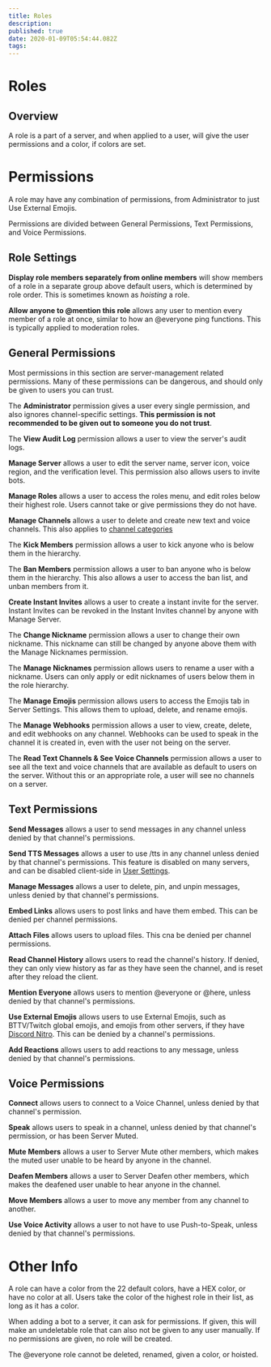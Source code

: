 ```yaml
---
title: Roles
description: 
published: true
date: 2020-01-09T05:54:44.082Z
tags: 
---
```


# Roles 

## Overview
A role is a part of a server, and when applied to a user, will give the user permissions and a color, if colors are set. 

# Permissions
A role may have any combination of permissions, from Administrator to just Use External Emojis.

Permissions are divided between General Permissions, Text Permissions, and Voice Permissions.

## Role Settings

**Display role members separately from online members** will show members of a role in a separate group above default users, which is determined by role order. This is sometimes known as *hoisting* a role.

**Allow anyone to @mention this role** allows any user to mention every member of a role at once, similar to how an @everyone ping functions. This is typically applied to moderation roles.

## General Permissions

Most permissions in this section are server-management related permissions. Many of these permissions can be dangerous, and should only be given to users you can trust.

The **Administrator** permission gives a user every single permission, and also ignores channel-specific settings. **This permission is not recommended to be given out to someone you do not trust**.

The **View Audit Log** permission allows a user to view the server's audit logs.

**Manage Server** allows a user to edit the server name, server icon, voice region, and the verification level. This permission also allows users to invite bots.

**Manage Roles** allows a user to access the roles menu, and edit roles below their highest role. Users cannot take or give permissions they do not have.

**Manage Channels** allows a user to delete and create new text and voice channels. This also applies to [channel categories](/channel-categories)

The **Kick Members** permission allows a user to kick anyone who is below them in the hierarchy. 

The **Ban Members** permission allows a user to ban anyone who is below them in the hierarchy. This also allows a user to access the ban list, and unban members from it.

**Create Instant Invites** allows a user to create a instant invite for the server. Instant Invites can be revoked in the Instant Invites channel by anyone with Manage Server.

The **Change Nickname** permission allows a user to change their own nickname. This nickname can still be changed by anyone above them with the Manage Nicknames permission.

The **Manage Nicknames** permission allows users to rename a user with a nickname. Users can only apply or edit nicknames of users below them in the role hierarchy.

The **Manage Emojis** permission allows users to access the Emojis tab in Server Settings. This allows them to upload, delete, and rename emojis. 

The  **Manage Webhooks** permission allows a user to view, create, delete, and edit webhooks on any channel. Webhooks can be used to speak in the channel it is created in, even with the user not being on the server.

The **Read Text Channels & See Voice Channels** permission allows a user to see all the text and voice channels that are available as default to users on the server. Without this or an appropriate role, a user will see no channels on a server.

## Text Permissions

**Send Messages** allows a user to send messages in any channel unless denied by that channel's permissions.

**Send TTS Messages** allows a user to use /tts in any channel unless denied by that channel's permissions. This feature is disabled on many servers, and can be disabled client-side in [User Settings](/user-settings).

**Manage Messages** allows a user to delete, pin, and unpin messages, unless denied by that channel's permissions.

**Embed Links** allows users to post links and have them embed. This can be denied per channel permissions.

**Attach Files** allows users to upload files. This cna be denied per channel permissions.

**Read Channel History** allows users to read the channel's history. If denied, they can only view history as far as they have seen the channel, and is reset after they reload the client.

**Mention Everyone** allows users to mention @everyone or @here, unless denied by that channel's permissions.

**Use External Emojis** allows users to use External Emojis, such as BTTV/Twitch global emojis, and emojis from other servers, if they have [Discord Nitro](/nitro). This can be denied by a channel's permissions.

**Add Reactions** allows users to add reactions to any message, unless denied by that channel's permissions. 

## Voice Permissions

**Connect** allows users to connect to a Voice Channel, unless denied by that channel's permission.

**Speak** allows users to speak in a channel, unless denied by that channel's permission, or has been Server Muted.

**Mute Members** allows a user to Server Mute other members, which makes the muted user unable to be heard by anyone in the channel. 

**Deafen Members** allows a user to Server Deafen other members, which makes the deafened user unable to hear anyone in the channel.

**Move Members** allows a user to move any member from any channel to another. 

**Use Voice Activity** allows a user to not have to use Push-to-Speak, unless denied by that channel's permissions.

# Other Info

A role can have a color from the 22 default colors, have a HEX color, or have no color at all. Users take the color of the highest role in their list, as long as it has a color.

When adding a bot to a server, it can ask for permissions. If given, this will make an undeletable role that can also not be given to any user manually. If no permissions are given, no role will be created.

The @everyone role cannot be deleted, renamed, given a color, or hoisted.